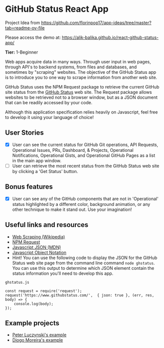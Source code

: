 # GitHub Status React App

Project Idea from https://github.com/florinpop17/app-ideas/tree/master?tab=readme-ov-file

Please access the demo at: https://alik-balika.github.io/react-github-status-app/

**Tier:** 1-Beginner

Web apps acquire data in many ways. Through user input in web pages, through
API's to backend systems, from files and databases, and sometimes by "scraping"
websites. The objective of the GitHub Status app is to introduce you to one
way to scrape information from another web site.

GitHub Status uses the NPM Request package to retrieve the current GitHub site
status from the [GitHub Status](https://www.githubstatus.com/) web site. The
Request package allows websites to be retrieved not to a browser window, but
as a JSON document that can be readily accessed by your code.

Although this application specification relies heavily on Javascript, feel free
to develop it using your language of choice!

## User Stories

- [x] User can see the current status for GitHub Git operations, API Requests,
      Operational Issues, PRs, Dashboard, & Projects, Operational Notifications,
      Operational Gists, and Operational GitHub Pages as a list in the main app
      window.
- [ ] User can retrieve the most recent status from the GitHub Status web
      site by clicking a 'Get Status' button.

## Bonus features

- [x] User can see any of the GitHub components that are not in 'Operational'
      status highlighted by a different color, background animation, or any other
      technique to make it stand out. Use your imagination!

## Useful links and resources

- [Web Scraping (Wikipedia)](https://en.wikipedia.org/wiki/Web_scraping)
- [NPM Request](https://www.npmjs.com/package/request)
- [Javascript JSON (MDN)](https://developer.mozilla.org/en-US/docs/Web/JavaScript/Reference/Global_Objects/JSON)
- [Javascript Object Notation](https://json.org/)
- Hint! You can use the following code to display the JSON for the GitHub Status
  web site page from the command line command `node ghstatus`. You can use this
  output to determine which JSON element contain the status information you'll
  need to develop this app.

```
ghstatus.js

const request = require('request');
request('https://www.githubstatus.com/',  { json: true }, (err, res, body) => {
    console.log(body);
});
```

## Example projects

- [Peter Luczynski's example](https://peterluczynski.github.io/github-status/)
- [Diogo Moreira's example](https://diogomoreira.github.io/github-status/)
